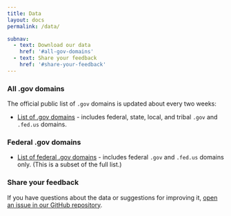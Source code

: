 ```yaml
---
title: Data
layout: docs
permalink: /data/

subnav:
  - text: Download our data
    href: '#all-gov-domains'
  - text: Share your feedback
    href: '#share-your-feedback'
---
```


### All .gov domains

The official public list of `.gov` domains is updated about every two weeks:

* [List of .gov domains](https://raw.githubusercontent.com/GSA/data/gh-pages/dotgov-domains/current-full.csv) - includes federal, state, local, and tribal `.gov` and `.fed.us` domains.

### Federal .gov domains

* [List of federal .gov domains](https://raw.githubusercontent.com/GSA/data/gh-pages/dotgov-domains/current-federal.csv) - includes federal `.gov` and `.fed.us` domains only. (This is a subset of the full list.)

### Share your feedback

If you have questions about the data or suggestions for improving it, [open an issue in our GitHub repository](https://github.com/gsa/data/issues).
